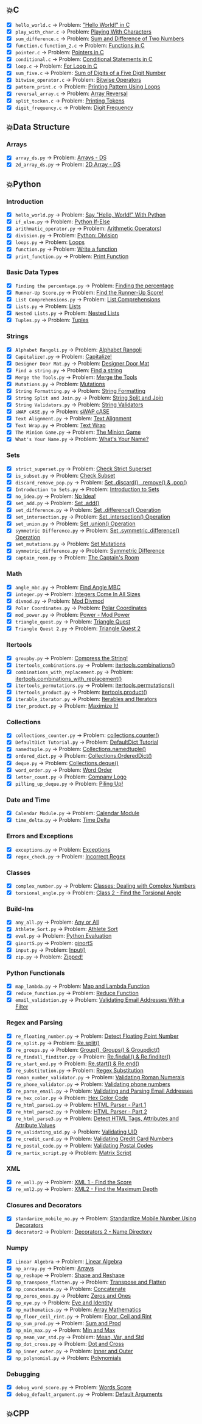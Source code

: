 ## :boom:C

-   [x] `hello_world.c` -> Problem: ["Hello World!" in C](https://www.hackerrank.com/challenges/hello-world-c/problem)
-   [x] `play_with_char.c` -> Problem: [Playing With Characters](https://www.hackerrank.com/challenges/playing-with-characters/problem)
-   [x] `sum_difference.c` -> Problem: [Sum and Difference of Two Numbers](https://www.hackerrank.com/challenges/sum-numbers-c/problem)
-   [x] `function.c` `function_2.c` -> Problem: [Functions in C](https://www.hackerrank.com/challenges/functions-in-c/problem)
-   [x] `pointer.c` -> Problem: [Pointers in C](https://www.hackerrank.com/challenges/pointer-in-c/problem)
-   [x] `conditional.c` -> Problem: [Conditional Statements in C](https://www.hackerrank.com/challenges/conditional-statements-in-c/problem)
-   [x] `loop.c` -> Problem: [For Loop in C](https://www.hackerrank.com/challenges/for-loop-in-c/problem)
-   [x] `sum_five.c` -> Problem: [Sum of Digits of a Five Digit Number](https://www.hackerrank.com/challenges/sum-of-digits-of-a-five-digit-number/problem)
-   [x] `bitwise_operator.c` -> Problem: [Bitwise Operators](https://www.hackerrank.com/challenges/bitwise-operators-in-c/problem)
-   [x] `pattern_print.c` -> Problem: [Printing Pattern Using Loops](https://www.hackerrank.com/challenges/printing-pattern-2/problem)
-   [x] `reversal_array.c` -> Problem: [Array Reversal](hhttps://www.hackerrank.com/challenges/reverse-array-c/problem)
-   [x] `split_tocken.c` -> Problem: [Printing Tokens](https://www.hackerrank.com/challenges/printing-tokens-/problem)
-   [x] `digit_frequency.c` -> Problem: [Digit Frequency](https://www.hackerrank.com/challenges/frequency-of-digits-1/problem)

## :boom:Data Structure

### Arrays

-   [x] `array_ds.py` -> Problem: [Arrays - DS](https://www.hackerrank.com/challenges/arrays-ds/problem)
-   [x] `2d_array_ds.py` -> Problem: [2D Array - DS](https://www.hackerrank.com/challenges/2d-array/problem)

## :boom:Python

### Introduction

-   [x] `hello_world.py` -> Problem: [Say "Hello, World!" With Python](https://www.hackerrank.com/challenges/py-hello-world/problem)
-   [x] `if_else.py` -> Problem: [Python If-Else](https://www.hackerrank.com/challenges/py-if-else/problem)
-   [x] `arithmatic_operator.py` -> Problem: [Arithmetic Operators](https://www.hackerrank.com/challenges/python-arithmetic-operators/problem))
-   [x] `division.py` -> Problem: [Python: Division](https://www.hackerrank.com/challenges/python-division/problem)
-   [x] `loops.py` -> Problem: [Loops](https://www.hackerrank.com/challenges/python-loops/problem)
-   [x] `function.py` -> Problem: [Write a function](https://www.hackerrank.com/challenges/write-a-function/problem)
-   [x] `print_function.py` -> Problem: [Print Function](https://www.hackerrank.com/challenges/python-print/problem)

### Basic Data Types

-   [x] `Finding the percentage.py` -> Problem: [Finding the percentage](https://www.hackerrank.com/challenges/finding-the-percentage/problem)
-   [x] `Runner-Up Score.py` -> Problem: [Find the Runner-Up Score!](https://www.hackerrank.com/challenges/find-second-maximum-number-in-a-list/problem)
-   [x] `List Comprehensions.py` -> Problem: [List Comprehensions](https://www.hackerrank.com/challenges/list-comprehensions/problem)
-   [x] `Lists.py` -> Problem: [Lists](https://www.hackerrank.com/challenges/python-lists/problem)
-   [x] `Nested Lists.py` -> Problem: [Nested Lists](https://www.hackerrank.com/challenges/nested-list/problem)
-   [x] `Tuples.py` -> Problem: [Tuples](https://www.hackerrank.com/challenges/python-tuples/problem)

### Strings

-   [x] `Alphabet Rangoli.py` -> Problem: [Alphabet Rangoli](https://www.hackerrank.com/challenges/alphabet-rangoli/problem)
-   [x] `Capitalize!.py` -> Problem: [Capitalize!](https://www.hackerrank.com/challenges/capitalize/problem)
-   [x] `Designer Door Mat.py` -> Problem: [Designer Door Mat](https://www.hackerrank.com/challenges/designer-door-mat/problem)
-   [x] `Find a string.py` -> Problem: [Find a string](https://www.hackerrank.com/challenges/find-a-string/problem)
-   [x] `Merge the Tools.py` -> Problem: [Merge the Tools](https://www.hackerrank.com/challenges/merge-the-tools/problem)
-   [x] `Mutations.py` -> Problem: [Mutations](https://www.hackerrank.com/challenges/python-mutations/problem)
-   [x] `String Formatting.py` -> Problem: [String Formatting](https://www.hackerrank.com/challenges/python-string-formatting/problem)
-   [x] `String Split and Join.py` -> Problem: [String Split and Join](https://www.hackerrank.com/challenges/python-string-split-and-join/problem)
-   [x] `String Validators.py` -> Problem: [String Validators](https://www.hackerrank.com/challenges/string-validators/problem)
-   [x] `sWAP cASE.py` -> Problem: [sWAP cASE](https://www.hackerrank.com/challenges/itertools-product/problem)
-   [x] `Text Alignment.py` -> Problem: [Text Alignment](https://www.hackerrank.com/challenges/text-alignment/problem)
-   [x] `Text Wrap.py` -> Problem: [Text Wrap](https://www.hackerrank.com/challenges/text-wrap/problem)
-   [x] `The Minion Game.py` -> Problem: [The Minion Game](https://www.hackerrank.com/challenges/the-minion-game/problem)
-   [x] `What's Your Name.py` -> Problem: [What's Your Name?](https://www.hackerrank.com/challenges/whats-your-name/problem)

### Sets

-   [x] `strict_superset.py` -> Problem: [Check Strict Superset](https://www.hackerrank.com/challenges/py-check-strict-superset/problem)
-   [x] `is_subset.py` -> Problem: [Check Subset](https://www.hackerrank.com/challenges/py-check-subset/problem)
-   [x] `discard_remove_pop.py` -> Problem: [Set .discard(), .remove() & .pop()](https://www.hackerrank.com/challenges/py-set-discard-remove-pop/problem)
-   [x] `Introduction to Sets.py` -> Problem: [Introduction to Sets](https://www.hackerrank.com/challenges/py-introduction-to-sets/problem)
-   [x] `no_idea.py` -> Problem: [No Idea!](https://www.hackerrank.com/challenges/no-idea/problem)
-   [x] `set_add.py` -> Problem: [Set .add()](https://www.hackerrank.com/challenges/py-set-add/problem)
-   [x] `set_difference.py` -> Problem: [Set .difference() Operation](https://www.hackerrank.com/challenges/py-set-difference-operation/problem)
-   [x] `set_intersection.py` -> Problem: [Set .intersection() Operation](https://www.hackerrank.com/challenges/py-set-intersection-operation/problem)
-   [x] `set_union.py` -> Problem: [Set .union() Operation](https://www.hackerrank.com/challenges/py-set-union/problem)
-   [x] `symmetric Difference.py` -> Problem: [Set .symmetric_difference() Operation](https://www.hackerrank.com/challenges/py-set-symmetric-difference-operation/problem)
-   [x] `set_mutations.py` -> Problem: [Set Mutations](https://www.hackerrank.com/challenges/py-set-symmetric-difference-operation/problem)
-   [x] `symmetric_difference.py` -> Problem: [Symmetric Difference](https://www.hackerrank.com/challenges/symmetric-difference/problem)
-   [x] `captain_room.py` -> Problem: [The Captain's Room](https://www.hackerrank.com/challenges/py-the-captains-room/problem)

### Math

-   [x] `angle_mbc.py` -> Problem: [Find Angle MBC](https://www.hackerrank.com/challenges/find-angle/problem)
-   [x] `integer.py` -> Problem: [Integers Come In All Sizes](https://www.hackerrank.com/challenges/python-integers-come-in-all-sizes/problem)
-   [x] `divmod.py` -> Problem: [Mod Divmod](https://www.hackerrank.com/challenges/python-mod-divmod/problem)
-   [x] `Polar Coordinates.py` -> Problem: [Polar Coordinates](https://www.hackerrank.com/challenges/polar-coordinates/problem)
-   [x] `mod_power.py` -> Problem: [Power - Mod Power](https://www.hackerrank.com/challenges/python-power-mod-power/problem)
-   [x] `triangle_quest.py` -> Problem: [Triangle Quest](https://www.hackerrank.com/challenges/python-quest-1/problem)
-   [x] `Triangle Quest 2.py` -> Problem: [Triangle Quest 2](https://www.hackerrank.com/challenges/triangle-quest-2/problem)

### Itertools

-   [x] `groupby.py` -> Problem: [Compress the String!](https://www.hackerrank.com/challenges/compress-the-string/problem)
-   [x] `itertools_combinations.py` -> Problem: [itertools.combinations()](https://www.hackerrank.com/challenges/itertools-combinations/problem)
-   [x] `combinations_with_replacement.py` -> Problem: [itertools.combinations_with_replacement()](https://www.hackerrank.com/challenges/itertools-combinations-with-replacement/problem)
-   [x] `itertools_permutations.py` -> Problem: [itertools.permutations()](https://www.hackerrank.com/challenges/itertools-permutations/problem)
-   [x] `itertools_product.py` -> Problem: [itertools.product()](https://www.hackerrank.com/challenges/itertools-product/problem)
-   [x] `iterable_iterator.py` -> Problem: [Iterables and Iterators](https://www.hackerrank.com/challenges/iterables-and-iterators/problem)
-   [x] `iter_product.py` -> Problem: [Maximize It!](https://www.hackerrank.com/challenges/maximize-it/problem)

### Collections

-   [x] `collections_counter.py` -> Problem: [collections.counter()](https://www.hackerrank.com/challenges/collections-counter/problem)
-   [x] `DefaultDict Tutorial.py` -> Problem: [DefaultDict Tutorial](https://www.hackerrank.com/challenges/defaultdict-tutorial/problem)
-   [x] `namedtuple.py` -> Problem: [Collections.namedtuple()](https://www.hackerrank.com/challenges/py-collections-namedtuple/problem)
-   [x] `ordered_dict.py` -> Problem: [Collections.OrderedDict()](https://www.hackerrank.com/challenges/py-collections-ordereddict/problem)
-   [x] `deque.py` -> Problem: [Collections.deque()](https://www.hackerrank.com/challenges/py-collections-deque/problem)
-   [x] `word_order.py` -> Problem: [Word Order](https://www.hackerrank.com/challenges/word-order/problem)
-   [x] `letter_count.py` -> Problem: [Company Logo](https://www.hackerrank.com/challenges/most-commons/problem)
-   [x] `pilling_up_deque.py` -> Problem: [Piling Up!](https://www.hackerrank.com/challenges/piling-up/problem)

### Date and Time

-   [x] `Calendar Module.py` -> Problem: [Calendar Module](https://www.hackerrank.com/challenges/calendar-module/problem)
-   [x] `time_delta.py` -> Problem: [Time Delta](https://www.hackerrank.com/challenges/python-time-delta/problem)

### Errors and Exceptions

-   [x] `exceptions.py` -> Problem: [Exceptions](https://www.hackerrank.com/challenges/exceptions/problem)
-   [x] `regex_check.py` -> Problem: [Incorrect Regex](https://www.hackerrank.com/challenges/incorrect-regex/problem)

### Classes

-   [x] `complex_number.py` -> Problem: [Classes: Dealing with Complex Numbers](https://www.hackerrank.com/challenges/class-1-dealing-with-complex-numbers/problemsd)
-   [x] `torsional_angle.py` -> Problem: [Class 2 - Find the Torsional Angle](https://www.hackerrank.com/challenges/class-2-find-the-torsional-angle/problem)

### Build-Ins

-   [x] `any_all.py` -> Problem: [Any or All](https://www.hackerrank.com/challenges/any-or-all/problem)
-   [x] `Athlete_Sort.py` -> Problem: [Athlete Sort](https://www.hackerrank.com/challenges/python-sort-sort/problem)
-   [x] `eval.py` -> Problem: [Python Evaluation](https://www.hackerrank.com/challenges/python-eval/problem)
-   [x] `ginortS.py` -> Problem: [ginortS](https://www.hackerrank.com/challenges/ginorts/problem)
-   [x] `input.py` -> Problem: [Input()](https://www.hackerrank.com/challenges/input/problem)
-   [x] `zip.py` -> Problem: [Zipped!](https://www.hackerrank.com/challenges/zipped/problem)

### Python Functionals

-   [x] `map_lambda.py` -> Problem: [Map and Lambda Function](https://www.hackerrank.com/challenges/map-and-lambda-expression/problem)
-   [x] `reduce_function.py` -> Problem: [Reduce Function](https://www.hackerrank.com/challenges/reduce-function/problem)
-   [x] `email_validation.py` -> Problem: [Validating Email Addresses With a Filter](https://www.hackerrank.com/challenges/validate-list-of-email-address-with-filter/problem)

### Regex and Parsing

-   [x] `re_floating_number.py` -> Problem: [Detect Floating Point Number](https://www.hackerrank.com/challenges/introduction-to-regex/problem)
-   [x] `re_split.py` -> Problem: [Re.split()](https://www.hackerrank.com/challenges/re-split/problem)
-   [x] `re_groups.py` -> Problem: [Group(), Groups() & Groupdict()](https://www.hackerrank.com/challenges/re-group-groups/problem)
-   [x] `re_findall_finditer.py` -> Problem: [Re.findall() & Re.finditer()](https://www.hackerrank.com/challenges/re-findall-re-finditer/problem)
-   [x] `re_start_end.py` -> Problem: [Re.start() & Re.end()](https://www.hackerrank.com/challenges/re-start-re-end/problem)
-   [x] `re_substitution.py` -> Problem: [Regex Substitution](https://www.hackerrank.com/challenges/re-sub-regex-substitution/problem)
-   [x] `roman_number_validator.py` -> Problem: [Validating Roman Numerals](https://www.hackerrank.com/challenges/validate-a-roman-number/problem)
-   [x] `re_phone_validator.py` -> Problem: [Validating phone numbers](https://www.hackerrank.com/challenges/validating-the-phone-number/problem)
-   [x] `re_parse_email.py` -> Problem: [Validating and Parsing Email Addresses](https://www.hackerrank.com/challenges/validating-named-email-addresses/problem)
-   [x] `re_hex_color.py` -> Problem: [Hex Color Code](https://www.hackerrank.com/challenges/hex-color-code/problem)
-   [x] `re_html_parse1.py` -> Problem: [HTML Parser - Part 1](https://www.hackerrank.com/challenges/html-parser-part-1/problem)
-   [x] `re_html_parse2.py` -> Problem: [HTML Parser - Part 2](https://www.hackerrank.com/challenges/html-parser-part-2/problem)
-   [x] `re_html_parse3.py` -> Problem: [Detect HTML Tags, Attributes and Attribute Values](https://www.hackerrank.com/challenges/detect-html-tags-attributes-and-attribute-values/problem)
-   [x] `re_validating_uid.py` -> Problem: [Validating UID](https://www.hackerrank.com/challenges/validating-uid/problem)
-   [x] `re_credit_card.py` -> Problem: [Validating Credit Card Numbers](https://www.hackerrank.com/challenges/validating-credit-card-number/problem)
-   [x] `re_postal_code.py` -> Problem: [Validating Postal Codes](https://www.hackerrank.com/challenges/validating-postalcode/problem)
-   [x] `re_martix_script.py` -> Problem: [Matrix Script](https://www.hackerrank.com/challenges/matrix-script/problem)

### XML

-   [x] `re_xml1.py` -> Problem: [XML 1 - Find the Score](https://www.hackerrank.com/challenges/xml-1-find-the-score/problem)
-   [x] `re_xml2.py` -> Problem: [XML2 - Find the Maximum Depth](https://www.hackerrank.com/challenges/xml2-find-the-maximum-depth/problem)

### Closures and Decorators

-   [x] `standarize_mobile_no.py` -> Problem: [Standardize Mobile Number Using Decorators](https://www.hackerrank.com/challenges/standardize-mobile-number-using-decorators/problem)
-   [x] `decorator2` -> Problem: [Decorators 2 - Name Directory](https://www.hackerrank.com/challenges/decorators-2-name-directory/problem)

### Numpy

-   [x] `Linear Algebra` -> Problem: [Linear Algebra](https://www.hackerrank.com/challenges/np-linear-algebra/problem)
-   [x] `np_array.py` -> Problem: [Arrays](https://www.hackerrank.com/challenges/np-arrays/problem)
-   [x] `np_reshape` -> Problem: [Shape and Reshape](https://www.hackerrank.com/challenges/np-shape-reshape/problem)
-   [x] `np_transpose_flatten.py` -> Problem: [Transpose and Flatten](https://www.hackerrank.com/challenges/np-transpose-and-flatten/problem)
-   [x] `np_concatenate.py` -> Problem: [Concatenate](https://www.hackerrank.com/challenges/np-concatenate/problem)
-   [x] `np_zeros_ones.py` -> Problem: [Zeros and Ones](https://www.hackerrank.com/challenges/np-zeros-and-ones/problem)
-   [x] `np_eye.py` -> Problem: [Eye and Identity](https://www.hackerrank.com/challenges/np-eye-and-identity/problem)
-   [x] `np_mathematics.py` -> Problem: [Array Mathematics](https://www.hackerrank.com/challenges/np-array-mathematics/problem)
-   [x] `np_floor_ceil_rint.py` -> Problem: [Floor, Ceil and Rint](https://www.hackerrank.com/challenges/floor-ceil-and-rint/problem)
-   [x] `np_sum_prod.py` -> Problem: [Sum and Prod](https://www.hackerrank.com/challenges/np-sum-and-prod/problem)
-   [x] `np_min_max.py` -> Problem: [Min and Max](https://www.hackerrank.com/challenges/np-min-and-max/problem)
-   [x] `np_mean_var_std.py` -> Problem: [Mean, Var, and Std](https://www.hackerrank.com/challenges/np-mean-var-and-std/problem)
-   [x] `np_dot_cross.py` -> Problem: [Dot and Cross](https://www.hackerrank.com/challenges/np-dot-and-cross/problem)
-   [x] `np_inner_outer.py` -> Problem: [Inner and Outer](https://www.hackerrank.com/challenges/np-inner-and-outer/problem)
-   [x] `np_polynomial.py` -> Problem: [Polynomials](https://www.hackerrank.com/challenges/np-polynomials/problem)

### Debugging

-   [x] `debug_word_score.py` -> Problem: [Words Score](https://www.hackerrank.com/challenges/words-score/problem)
-   [x] `debug_default_argument.py` -> Problem: [Default Arguments](https://www.hackerrank.com/challenges/default-arguments/problem)

## :boom:CPP
